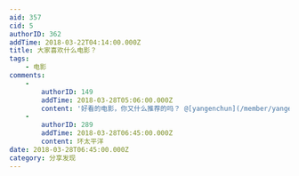 ```yaml
---
aid: 357
cid: 5
authorID: 362
addTime: 2018-03-22T04:14:00.000Z
title: 大家喜欢什么电影？
tags:
    - 电影
comments:
    -
        authorID: 149
        addTime: 2018-03-28T05:06:00.000Z
        content: '好看的电影，你又什么推荐的吗？ @[yangenchun](/member/yangenchun)'
    -
        authorID: 289
        addTime: 2018-03-28T06:45:00.000Z
        content: 环太平洋
date: 2018-03-28T06:45:00.000Z
category: 分享发现
---
```



